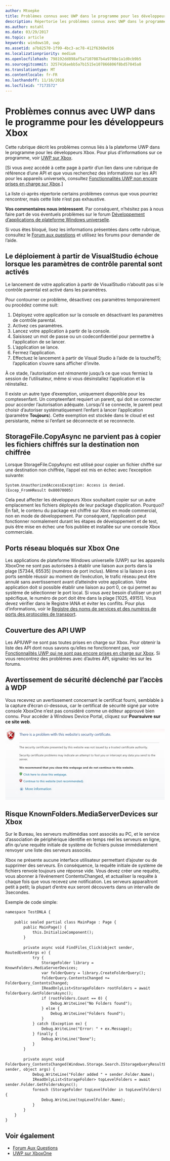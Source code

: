 ```yaml
---
author: Mtoepke
title: Problèmes connus avec UWP dans le programme pour les développeurs Xbox
description: Répertorie les problèmes connus avec UWP dans le programme pour les développeurs Xbox.
ms.author: mstahl
ms.date: 03/29/2017
ms.topic: article
keywords: windows10, uwp
ms.assetid: a7b82570-1f99-4bc3-ac78-412f6360e936
ms.localizationpriority: medium
ms.openlocfilehash: 798192dd898af5a7107087b4a9708e1a1d0cb9b5
ms.sourcegitcommit: 3257416aebb5a7b1515e107866806f8bd57845a8
ms.translationtype: MT
ms.contentlocale: fr-FR
ms.lasthandoff: 11/16/2018
ms.locfileid: "7173572"
---
```

# <a name="known-issues-with-uwp-on-xbox-developer-program"></a>Problèmes connus avec UWP dans le programme pour les développeurs Xbox

Cette rubrique décrit les problèmes connus liés à la plateforme UWP dans le programme pour les développeurs Xbox. Pour plus d’informations sur ce programme, voir [UWP sur Xbox](index.md). 

\[Si vous avez accédé à cette page à partir d’un lien dans une rubrique de référence d’une API et que vous recherchez des informations sur les API pour les appareils universels, consultez [Fonctionnalités UWP non encore prises en charge sur Xbox](http://go.microsoft.com/fwlink/?LinkID=760755).\]

La liste ci-après répertorie certains problèmes connus que vous pourriez rencontrer, mais cette liste n’est pas exhaustive. 

**Vos commentaires nous intéressent**. Par conséquent, n’hésitez pas à nous faire part de vos éventuels problèmes sur le forum [Développement d’applications de plateforme Windows universelle](https://social.msdn.microsoft.com/forums/windowsapps/home?forum=wpdevelop). 

Si vous êtes bloqué, lisez les informations présentées dans cette rubrique, consultez le [Forum aux questions](frequently-asked-questions.md) et utilisez les forums pour demander de l’aide.

 
## <a name="deploying-from-vs-fails-with-parental-controls-turned-on"></a>Le déploiement à partir de VisualStudio échoue lorsque les paramètres de contrôle parental sont activés

Le lancement de votre application à partir de VisualStudio n’aboutit pas si le contrôle parental est activé dans les paramètres.

Pour contourner ce problème, désactivez ces paramètres temporairement ou procédez comme suit:
1. Déployez votre application sur la console en désactivant les paramètres de contrôle parental.
2. Activez ces paramètres.
3. Lancez votre application à partir de la console.
4. Saisissez un mot de passe ou un codeconfidentiel pour permettre à l’application de se lancer.
5. L’application se lance.
6. Fermez l’application.
7. Effectuez le lancement à partir de Visual Studio à l’aide de la toucheF5; l’application s’ouvre sans afficher d’invite.

À ce stade, l’autorisation est _rémanente_ jusqu’à ce que vous fermiez la session de l’utilisateur, même si vous désinstallez l’application et la réinstallez.
 
Il existe un autre type d’exemption, uniquement disponible pour les comptesenfant. Un compteenfant requiert un parent, qui doit se connecter pour accorder l’autorisation adéquate. Lorsqu’il se connecte, le parent peut choisir d’autoriser systématiquement l’enfant à lancer l’application (paramètre **Toujours**). Cette exemption est stockée dans le cloud et est persistante, même si l’enfant se déconnecte et se reconnecte.

## <a name="storagefilecopyasync-fails-to-copy-encrypted-files-to-unencrypted-destination"></a>StorageFile.CopyAsync ne parvient pas à copier les fichiers chiffrés sur la destination non chiffrée 

Lorsque StorageFile.CopyAsync est utilisé pour copier un fichier chiffré sur une destination non chiffrée, l’appel est mis en échec avec l’exception suivante:

```
System.UnauthorizedAccessException: Access is denied. (Excep_FromHResult 0x80070005)
```

Cela peut affecter les développeurs Xbox souhaitant copier sur un autre emplacement les fichiers déployés de leur package d’application. Pourquoi? En fait, le contenu du package est chiffré sur Xbox en mode commercial, non en mode de développement. Par conséquent, l’application peut fonctionner normalement durant les étapes de développement et de test, puis être mise en échec une fois publiée et installée sur une console Xbox commerciale.
 

## <a name="blocked-networking-ports-on-xbox-one"></a>Ports réseau bloqués sur Xbox One

Les applications de plateforme Windows universelle (UWP) sur les appareils XboxOne ne sont pas autorisées à établir une liaison aux ports dans la plage [57344, 65535]&nbsp;(numéros de port inclus). Même si la liaison à ces ports semble réussir au moment de l’exécution, le trafic réseau peut être annulé sans avertissement avant d’atteindre votre application. Votre application doit si possible établir une liaison au port 0, ce qui permet au système de sélectionner le port local. Si vous avez besoin d’utiliser un port spécifique, le numéro de port doit être dans la plage [1025, 49151]. Vous devez vérifier dans le Registre IANA et éviter les conflits. Pour plus d’informations, voir le [Registre des noms de services et des numéros de ports des protocoles de transport](http://www.iana.org/assignments/service-names-port-numbers/service-names-port-numbers.xhtml).

## <a name="uwp-api-coverage"></a>Couverture des API UWP

Les APIUWP ne sont pas toutes prises en charge sur Xbox. Pour obtenir la liste des API dont nous savons qu’elles ne fonctionnent pas, voir [Fonctionnalités UWP qui ne sont pas encore prises en charge sur Xbox](http://go.microsoft.com/fwlink/p/?LinkId=760755). Si vous rencontrez des problèmes avec d’autres API, signalez-les sur les forums. 


## <a name="navigating-to-wdp-causes-a-certificate-warning"></a>Avertissement de sécurité déclenché par l’accès à WDP

Vous recevrez un avertissement concernant le certificat fourni, semblable à la capture d’écran ci-dessous, car le certificat de sécurité signé par votre console XboxOne n’est pas considéré comme un éditeur approuvé bien connu. Pour accéder à Windows Device Portal, cliquez sur **Poursuivre sur ce site web**.

![Avertissement concernant le certificat de sécurité d’un site web](images/security_cert_warning.jpg)


## <a name="knownfoldersmediaserverdevices-caveat-on-xbox"></a>Risque KnownFolders.MediaServerDevices sur Xbox

Sur le Bureau, les serveurs multimédias sont associés au PC, et le service d’association de périphérique identifie en temps réel les serveurs en ligne, afin qu’une requête initiale de système de fichiers puisse immédiatement renvoyer une liste des serveurs associés.

Xbox ne présente aucune interface utilisateur permettant d’ajouter ou de supprimer des serveurs. En conséquence, la requête initiale de système de fichiers renvoie toujours une réponse vide. Vous devez créer une requête, vous abonner à l’événement ContentsChanged, et actualiser la requête à chaque fois que vous recevez une notification. Les serveurs apparaîtront petit à petit; la plupart d’entre eux seront découverts dans un intervalle de 3secondes.

Exemple de code simple:

```
namespace TestDNLA {

    public sealed partial class MainPage : Page {
        public MainPage() {
            this.InitializeComponent();
        }

        private async void FindFiles_Click(object sender, RoutedEventArgs e) {
            try {
                StorageFolder library = KnownFolders.MediaServerDevices;
                var folderQuery = library.CreateFolderQuery();
                folderQuery.ContentsChanged += FolderQuery_ContentsChanged;
                IReadOnlyList<StorageFolder> rootFolders = await folderQuery.GetFoldersAsync();
                if (rootFolders.Count == 0) {
                    Debug.WriteLine("No Folders found");
                } else {
                    Debug.WriteLine("Folders found");
                }
            } catch (Exception ex) {
                Debug.WriteLine("Error: " + ex.Message);
            } finally {
                Debug.WriteLine("Done");
            }
        }

        private async void FolderQuery_ContentsChanged(Windows.Storage.Search.IStorageQueryResultBase sender, object args) {
            Debug.WriteLine("Folder added " + sender.Folder.Name);
            IReadOnlyList<StorageFolder> topLevelFolders = await sender.Folder.GetFoldersAsync();
            foreach (StorageFolder topLevelFolder in topLevelFolders) {
                Debug.WriteLine(topLevelFolder.Name);
            }
        }
    }
}
```

## <a name="see-also"></a>Voir également
- [Forum Aux Questions](frequently-asked-questions.md)
- [UWP sur XboxOne](index.md)
